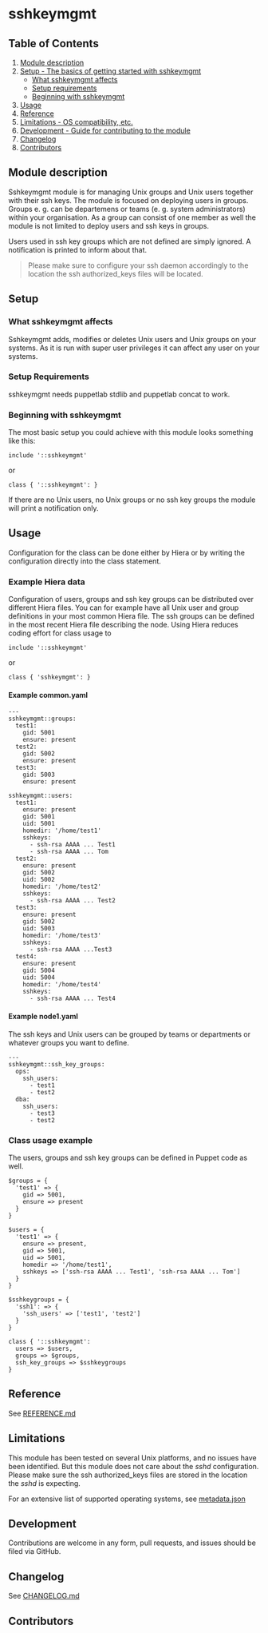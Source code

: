 # sshkeymgmt

## Table of Contents

1. [Module description](#module-description)
2. [Setup - The basics of getting started with sshkeymgmt](#setup)
    * [What sshkeymgmt affects](#what-sshkeymgmt-affects)
    * [Setup requirements](#setup-requirements)
    * [Beginning with sshkeymgmt](#beginning-with-sshkeymgmt)
3. [Usage](#usage)
4. [Reference](#reference)
5. [Limitations - OS compatibility, etc.](#limitations)
6. [Development - Guide for contributing to the module](#development)
7. [Changelog](#changelog)
8. [Contributors](#contributors)

## Module description

Sshkeymgmt module is for managing Unix groups and Unix users together with their ssh keys. The module is focused on deploying users in groups. Groups e. g. can be departemens or teams (e. g. system administrators) within your organisation. As a group can consist of one member as well the module is not limited to deploy users and ssh keys in groups.

Users used in ssh key groups which are not defined are simply ignored. A notification is printed to inform about that.

> Please make sure to configure your ssh daemon accordingly to the location the ssh authorized_keys files will be located.

## Setup

### What sshkeymgmt affects

Sshkeymgmt adds, modifies or deletes Unix users and Unix groups on your systems. As it is run with super user privileges it can affect any user on your systems.

### Setup Requirements

sshkeymgmt needs puppetlab stdlib and puppetlab concat to work.

### Beginning with sshkeymgmt

The most basic setup you could achieve with this module looks something like this:

```puppet
include '::sshkeymgmt'
```

or

```puppet
class { '::sshkeymgmt': }
```

If there are no Unix users, no Unix groups or no ssh key groups the module will print a notification only.

## Usage

Configuration for the class can be done either by Hiera or by writing the configuration directly into the class statement.

### Example Hiera data

Configuration of users, groups and ssh key groups can be distributed over different Hiera files. You can for example have all Unix user and group definitions in your most common Hiera file. The ssh groups can be defined in the most recent Hiera file describing the node. Using Hiera reduces coding effort for class usage to

```puppet
include '::sshkeymgmt'
````

or

```puppet
class { 'sshkeymgmt': }
```

#### Example common.yaml

```puppet
---
sshkeymgmt::groups:
  test1:
    gid: 5001
    ensure: present
  test2:
    gid: 5002
    ensure: present
  test3:
    gid: 5003
    ensure: present

sshkeymgmt::users:
  test1:
    ensure: present
    gid: 5001
    uid: 5001
    homedir: '/home/test1'
    sshkeys:
      - ssh-rsa AAAA ... Test1
      - ssh-rsa AAAA ... Tom
  test2:
    ensure: present
    gid: 5002
    uid: 5002
    homedir: '/home/test2'
    sshkeys:
      - ssh-rsa AAAA ... Test2
  test3:
    ensure: present
    gid: 5002
    uid: 5003
    homedir: '/home/test3'
    sshkeys:
      - ssh-rsa AAAA ...Test3
  test4:
    ensure: present
    gid: 5004
    uid: 5004
    homedir: '/home/test4'
    sshkeys:
      - ssh-rsa AAAA ... Test4
```

#### Example node1.yaml

The ssh keys and Unix users can be grouped by teams or departments or whatever groups you want to define.

```puppet
---
sshkeymgmt::ssh_key_groups:
  ops:
    ssh_users:
      - test1
      - test2
  dba:
    ssh_users:
      - test3
      - test2
```

### Class usage example

The users, groups and ssh key groups can be defined in Puppet code as well.

```puppet
$groups = {
  'test1' => {
    gid => 5001,
    ensure => present
  }
}

$users = {
  'test1' => {
    ensure => present,
    gid => 5001,
    uid => 5001,
    homedir => '/home/test1',
    sshkeys => ['ssh-rsa AAAA ... Test1', 'ssh-rsa AAAA ... Tom']
  }
}

$sshkeygroups = {
  'ssh1': => {
    'ssh_users' => ['test1', 'test2']
  }  
}

class { '::sshkeymgmt':
  users => $users,
  groups => $groups,
  ssh_key_groups => $sshkeygroups
}
```

## Reference

See [REFERENCE.md](https://github.com/tom-krieger/sshkeymgmt/blob/master/REFERENCE.md)

## Limitations

This module has been tested on several Unix platforms, and no issues have been identified. But this module does not care about the *sshd* configuration. Please make sure the ssh authorized_keys files are stored in the location the *sshd* is expecting.

For an extensive list of supported operating systems, see [metadata.json](https://github.com/tom-krieger/sshkeymgmt/blob/master/metadata.json)

## Development

Contributions are welcome in any form, pull requests, and issues should be filed via GitHub.

## Changelog

See [CHANGELOG.md](https://github.com/tom-krieger/sshkeymgmt/blob/master/CHANGELOG.md)

## Contributors
